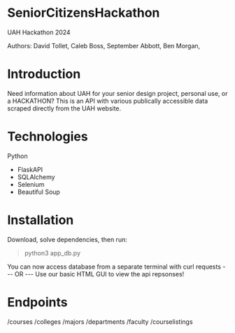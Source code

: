 # SeniorCitizensHackathon
UAH Hackathon 2024

Authors:
David Tollet,
Caleb Boss,
September Abbott,
Ben Morgan,

# Introduction
Need information about UAH for your senior design project, personal use, or a HACKATHON? This is an API with various publically accessible data scraped directly from the UAH website.

# Technologies
Python
- FlaskAPI
- SQLAlchemy
- Selenium
- Beautiful Soup

# Installation
Download, solve dependencies, then run:
> python3 app_db.py

You can now access database from a separate terminal with curl requests
--- OR ---
Use our basic HTML GUI to view the api repsonses!

# Endpoints
/courses
/colleges
/majors
/departments
/faculty
/courselistings
